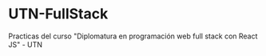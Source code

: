 # UTN-FullStack
Practicas del curso "Diplomatura en programación web full stack con React JS" - UTN
